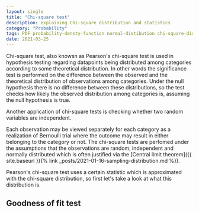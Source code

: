 ```yaml
---
layout: single
title: "Chi-square test"
description: explaining Chi-square distribution and statistics
category: "Probability"
tags: PDF probability-densty-function normal-distibution chi-square-distribution probability-density-function degrees-of-freedom Pearson's-chi-square-test goodness-of-fit significance-test hypothesis-testing
date: 2021-03-25
---
```


Chi-square test, also knowsn as Pearson's chi-square test is used in hypothesis testing regarding datapoints being distributed among categories according to some theoretical distribution. In other words the significance test is performed on the difference between the observed and the theoretical distribution of observations among categories. Under the null hypothesis there is no difference between these distributions, so the test checks how likely the observed distribution among categories is, assuming the null hypothesis is true.

Another application of chi-square tests is checking whether two random variables are independent.

Each observation may be viewed separately for each category as a realization of Bernoulli trial where the outcome may result in either belonging to the category or not. The chi-square tests are perfomed under the assumptions that the observations are random, independent and normally distributed which is often justified via the [Central limit theorem]({{ site.baseurl }}{% link _posts/2021-01-16-sampling-distribution.md %}).

Pearson's chi-square test uses a certain statistic which is approximated with the chi-square distribution, so first let's take a look at what this distribution is. 

## Goodness of fit test

